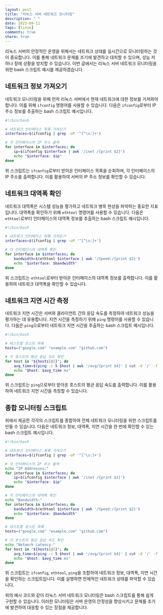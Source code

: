 ```yaml
---
layout: post
title: "리눅스 서버 네트워크 모니터링"
description: " "
date: 2023-09-11
tags: [linux]
comments: true
share: true
---
```


리눅스 서버의 안정적인 운영을 위해서는 네트워크 상태를 실시간으로 모니터링하는 것이 중요합니다. 이를 통해 네트워크 문제를 조기에 발견하고 대처할 수 있으며, 성능 저하나 장애 상황을 방지할 수 있습니다. 이번 글에서는 리눅스 서버 네트워크 모니터링을 위한 bash 스크립트 예시를 제공하겠습니다.

## 네트워크 정보 가져오기

네트워크 모니터링을 위해 먼저 리눅스 서버에서 현재 네트워크에 대한 정보를 가져와야 합니다. 이를 위해 `ifconfig` 명령어를 사용할 수 있습니다. 다음은 `ifconfig`로부터 IP 주소 정보를 추출하는 bash 스크립트 예시입니다.

```bash
#!/bin/bash

# 네트워크 인터페이스 목록 가져오기
interfaces=$(ifconfig | grep -oP '^[^\s:]+')

# 각 인터페이스의 IP 주소 출력
for interface in $interfaces; do
    ip=$(ifconfig $interface | awk '/inet /{print $2}')
    echo "$interface: $ip"
done
```

위 스크립트는 `ifconfig`로부터 받아온 인터페이스 목록을 순회하며, 각 인터페이스의 IP 주소를 출력합니다. 이를 활용하여 서버의 IP 주소 정보를 확인할 수 있습니다.

## 네트워크 대역폭 확인

네트워크 대역폭은 시스템 성능을 평가하고 네트워크 병목 현상을 파악하는 중요한 지표입니다. 대역폭을 확인하기 위해 `ethtool` 명령어를 사용할 수 있습니다. 다음은 `ethtool`로부터 인터페이스의 대역폭 정보를 추출하는 bash 스크립트 예시입니다.

```bash
#!/bin/bash

# 네트워크 인터페이스 목록 가져오기
interfaces=$(ifconfig | grep -oP '^[^\s:]+')

# 각 인터페이스의 대역폭 확인
for interface in $interfaces; do
    bandwidth=$(ethtool $interface | awk '/Speed:/{print $2}')
    echo "$interface: $bandwidth"
done
```

위 스크립트는 `ethtool`로부터 받아온 인터페이스의 대역폭 정보를 출력합니다. 이를 활용하여 네트워크 대역폭을 확인할 수 있습니다.

## 네트워크 지연 시간 측정

네트워크 지연 시간은 서버와 클라이언트 간의 응답 속도를 측정하여 네트워크 성능을 평가하는 데 유용합니다. 지연 시간을 측정하기 위해 `ping` 명령어를 사용할 수 있습니다. 다음은 `ping`으로부터 네트워크 지연 시간을 추출하는 bash 스크립트 예시입니다.

```bash
#!/bin/bash

# 테스트할 호스트 목록
hosts=("google.com" "example.com" "github.com")

# 각 호스트의 평균 응답 속도 확인
for host in "${hosts[@]}"; do
    avg_time=$(ping -c 5 $host | awk '/avg/{print $4}' | cut -d '/' -f 2)
    echo "$host: $avg_time ms"
done
```

위 스크립트는 `ping`으로부터 받아온 호스트의 평균 응답 속도를 출력합니다. 이를 활용하여 네트워크 지연 시간을 측정할 수 있습니다.

## 종합 모니터링 스크립트

위에서 제공한 각각의 스크립트를 종합하여 전체 네트워크 모니터링을 위한 스크립트를 만들 수 있습니다. 다음은 네트워크 정보, 대역폭, 지연 시간을 한 번에 확인할 수 있는 bash 스크립트 예시입니다.

```bash
#!/bin/bash

# 네트워크 인터페이스 목록 가져오기
interfaces=$(ifconfig | grep -oP '^[^\s:]+')

# 각 인터페이스의 IP 주소 출력
echo "IP Addresses:"
for interface in $interfaces; do
    ip=$(ifconfig $interface | awk '/inet /{print $2}')
    echo "$interface: $ip"
done

# 각 인터페이스의 대역폭 확인
echo "Bandwidth:"
for interface in $interfaces; do
    bandwidth=$(ethtool $interface | awk '/Speed:/{print $2}')
    echo "$interface: $bandwidth"
done

# 테스트할 호스트 목록
hosts=("google.com" "example.com" "github.com")

# 각 호스트의 평균 응답 속도 확인
echo "Network Latency:"
for host in "${hosts[@]}"; do
    avg_time=$(ping -c 5 $host | awk '/avg/{print $4}' | cut -d '/' -f 2)
    echo "$host: $avg_time ms"
done
```

위 스크립트는 `ifconfig`, `ethtool`, `ping`을 조합하여 네트워크 정보, 대역폭, 지연 시간을 확인하는 스크립트입니다. 이를 실행하면 전체적인 네트워크 상태를 파악할 수 있습니다.

위의 예시 코드와 같이 리눅스 서버 네트워크 모니터링은 bash 스크립트를 통해 쉽게 구현할 수 있습니다. 이러한 모니터링은 서버 운영의 안정성을 향상시키고 문제를 조기에 발견하여 대응할 수 있는 장점을 제공합니다.
